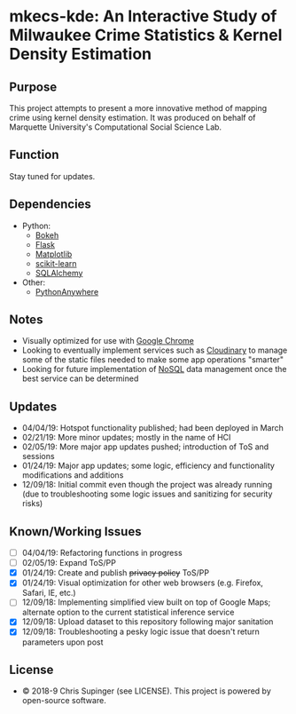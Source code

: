 # mkecs-kde: An Interactive Study of Milwaukee Crime Statistics & Kernel Density Estimation

## Purpose
This project attempts to present a more innovative method of mapping crime using kernel density estimation.  It was produced on behalf of Marquette University's Computational Social Science Lab.

## Function
Stay tuned for updates.

## Dependencies
* Python:
  * [Bokeh](https://bokeh.pydata.org)
  * [Flask](http://flask.pocoo.org)
  * [Matplotlib](https://matplotlib.org)
  * [scikit-learn](https://scikit-learn.org)
  * [SQLAlchemy](http://www.sqlalchemy.org)
* Other:
  * [PythonAnywhere](https://www.pythonanywhere.com)

## Notes
* Visually optimized for use with [Google Chrome](https://www.google.com/chrome/)
* Looking to eventually implement services such as [Cloudinary](https://cloudinary.com) to manage some of the static files needed to make some app operations "smarter"
* Looking for future implementation of [NoSQL](https://en.wikipedia.org/wiki/NoSQL) data management once the best service can be determined

## Updates
* 04/04/19: Hotspot functionality published; had been deployed in March
* 02/21/19: More minor updates; mostly in the name of HCI
* 02/05/19: More major app updates pushed; introduction of ToS and sessions
* 01/24/19: Major app updates; some logic, efficiency and functionality modifications and additions
* 12/09/18: Initial commit even though the project was already running (due to troubleshooting some logic issues and sanitizing for security risks)

## Known/Working Issues
* [ ] 04/04/19: Refactoring functions in progress
* [ ] 02/05/19: Expand ToS/PP
* [x] 01/24/19: Create and publish ~~privacy policy~~ ToS/PP
* [x] 01/24/19: Visual optimization for other web browsers (e.g. Firefox, Safari, IE, etc.)
* [ ] 12/09/18: Implementing simplified view built on top of Google Maps; alternate option to the current statistical inference service
* [x] 12/09/18: Upload dataset to this repository following major sanitation
* [x] 12/09/18: Troubleshooting a pesky logic issue that doesn't return parameters upon post

## License
* © 2018-9 Chris Supinger (see LICENSE).  This project is powered by open-source software.
